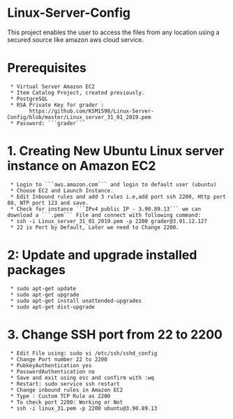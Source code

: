 # Linux-Server-Config
This project enables the user to access the files from any location using a secured source like amazon aws cloud service.

# Prerequisites 
     * Virtual Server Amazon EC2
     * Item Catalog Project, created previously.
     * PostgreSQL
     * RSA Private Key for grader :
           https://github.com/KSM1598/Linux-Server-Config/blob/master/Linux_server_31_01_2019.pem
     * Password: ```grader``` 

# 1. Creating New Ubuntu Linux server instance on Amazon EC2
     * Login to ```aws.amazon.com``` and login to default user (ubuntu)
     * Choose EC2 and Launch Instance.
     * Edit Inbound rules and add 3 rules i.e,add port ssh 2200, Http port 80, NTP port 123 and save.
     * Check for instance ```IPv4 public IP - 3.90.89.13``` we can download a ```.pem``` File and connect with following command:
     * ssh -i Linux_server_31_01_2019.pem -p 2200 grader@3.91.12.127
     * 22 is Port by Default, Later we need to Change 2200.
  
# 2: Update and upgrade installed packages
     * sudo apt-get update
     * sudo apt-get upgrade
     * sudo apt-get install unattended-upgrades
     * sudo apt-get dist-upgrade

# 3. Change SSH port from 22 to 2200
     * Edit File using: sudo vi /etc/ssh/sshd_config
     * Change Port number 22 to 2200
     * PubkeyAuthentication yes
     * PasswordAuthentication no
     * Save and exit using esc and confirm with :wq
     * Restart: sudo service ssh restart
     * Change inbound rules in Amazon EC2
     * Type : Custom TCP Rule as 2200
     * To check port 2200: Working or Not
     * ssh -i linux_31.pem -p 2200 ubuntu@3.90.89.13
